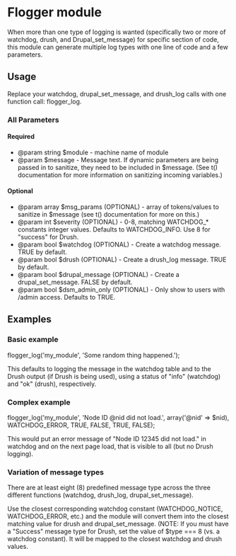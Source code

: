 # Flogger module

When more than one type of logging is wanted (specifically two or more of watchdog, drush, and Drupal_set_message) for specific section of code, this module can generate multiple log types with one line of code and a few parameters.

## Usage

Replace your watchdog, drupal_set_message, and drush_log calls with one function call: flogger_log.

### All Parameters

#### Required
 * @param string $module - machine name of module
 * @param $message - Message text. If dynamic parameters are being passed in to sanitize, they need to be included in $message. (See t() documentation for more information on sanitizing incoming variables.)
 
#### Optional
 * @param array $msg_params (OPTIONAL) - array of tokens/values to sanitize in $message (see t() documentation for more on this.)
 * @param int $severity (OPTIONAL) - 0-8, matching WATCHDOG_* constants integer values. Defaults to WATCHDOG_INFO. Use 8 for "success" for Drush.
 * @param bool $watchdog (OPTIONAL) - Create a watchdog message. TRUE by default.
 * @param bool $drush (OPTIONAL) - Create a drush_log message. TRUE by default.
 * @param bool $drupal_message (OPTIONAL) - Create a drupal_set_message. FALSE by default.
 * @param bool $dsm_admin_only (OPTIONAL) - Only show to users with /admin access. Defaults to TRUE.
 
 ## Examples

### Basic example

flogger_log('my_module', 'Some random thing happened.');

This defaults to logging the message in the watchdog table and to the Drush output (if Drush is being used), using a status of "info" (watchdog) and "ok" (drush), respectively.

### Complex example

flogger_log('my_module', 'Node ID @nid did not load.', array('@nid' => $nid), WATCHDOG_ERROR, TRUE, FALSE, TRUE, FALSE);

This would put an error message of "Node ID 12345 did not load." in watchdog and on the next page load, that is visible to all (but no Drush logging).

### Variation of message types

There are at least eight (8) predefined message type across the three different functions (watchdog, drush_log, drupal_set_message).

Use the closest corresponding watchdog constant (WATCHDOG_NOTICE, WATCHDOG_ERROR, etc.) and the module will convert them into the closest matching value for drush and drupal_set_message. (NOTE: If you must have a "Success" message type for Drush, set the value of $type === 8 (vs. a watchdog constant). It will be mapped to the closest watchdog and drush values.
